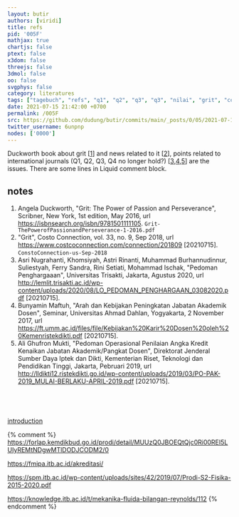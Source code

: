```yaml
---
layout: butir
authors: [viridi]
title: refs
pid: '005F'
mathjax: true
chartjs: false
ptext: false
x3dom: false
threejs: false
3dmol: false
oo: false
svgphys: false
category: literatures
tags: ["tagebuch", "refs", "q1", "q2", "q3", "q3", "nilai", "grit", "costo", "connection", "duckworth", "angela", "pak", "penilaian", "angka", "kredit"]
date: 2021-07-15 21:42:00 +0700
permalink: /005F
src: https://github.com/dudung/butir/commits/main/_posts/0/05/2021-07-15-refs.md
twitter_username: 6unpnp
nodes: ['0000']
---
```

Duckworth book about grit [[1](#r01)] and news related to it [[2](#r02)], points related to international journals (Q1, Q2, Q3, Q4 no longer hold?) [[3](#r03),[4](#r04),[5](#r05)] are the issues. There are some lines in Liquid comment block.

## notes
1. <a name="r01"></a>Angela Duckworth, "Grit: The Power of Passion and Perseverance", Scribner, New York, 1st edition, May 2016, url <https://isbnsearch.org/isbn/9781501111105>. `Grit-ThePowerofPassionandPerseverance-1-2016.pdf`
2. <a name="r02"></a>"Grit", Costo Connection, vol. 33, no. 9, Sep 2018, url <https://www.costcoconnection.com/connection/201809> [20210715]. `ConstoConnection-us-Sep-2018`
3. <a name="r03"></a>Asri Nugrahanti, Khomsiyah, Astri Rinanti, Muhammad Burhannudinnur, Suliestyah, Ferry Sandra, Rini Setiati, Mohammad Ischak, "Pedoman Penghargaaan", Universitas Trisakti, Jakarta, Agustus 2020, url <http://lemlit.trisakti.ac.id/wp-content/uploads/2020/08/LO_PEDOMAN_PENGHARGAAN_03082020.pdf> [20210715].
4. <a name="r04"></a>Bunyamin Maftuh, "Arah dan Kebijakan Peningkatan Jabatan Akademik Dosen", Seminar, Universitas Ahmad Dahlan, Yogyakarta, 2 November 2017, url <https://ft.umm.ac.id/files/file/Kebijakan%20Karir%20Dosen%20oleh%20Kemenristekdikti.pdf> [20210715].
5. <a name="r05"></a>Ali Ghufron Mukti, "Pedoman Operasional Penilaian Angka Kredit Kenaikan Jabatan Akademik/Pangkat Dosen", Direktorat Jenderal Sumber Daya Iptek dan Dikti, Kementerian Riset, Teknologi dan Pendidikan Tinggi, Jakarta, Pebruari 2019, url <http://lldikti12.ristekdikti.go.id/wp-content/uploads/2019/03/PO-PAK-2019_MULAI-BERLAKU-APRIL-2019.pdf> [20210715].

## &nbsp;
[introduction](0000)

{% comment %}
https://forlap.kemdikbud.go.id/prodi/detail/MUUzQ0JBOEQtQjc0Ri00REI5LUIyREMtNDgwMTlDODJCODM2/0

https://fmipa.itb.ac.id/akreditasi/

https://spm.itb.ac.id/wp-content/uploads/sites/42/2019/07/Prodi-S2-Fisika-2015-2020.pdf

https://knowledge.itb.ac.id/t/mekanika-fluida-bilangan-reynolds/112
{% endcomment %}
